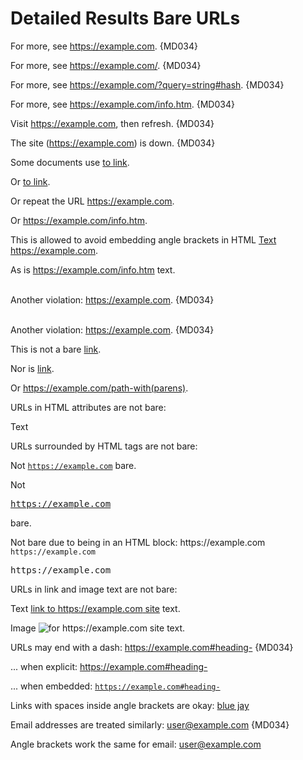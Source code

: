 # Detailed Results Bare URLs

For more, see https://example.com. {MD034}

For more, see https://example.com/. {MD034}

For more, see https://example.com/?query=string#hash. {MD034}

For more, see https://example.com/info.htm. {MD034}

Visit https://example.com, then refresh. {MD034}

The site (https://example.com) is down. {MD034}

<!-- markdownlint-disable line-length no-inline-html -->

Some documents use <a href="https://example.com">to link</a>.

Or <a href="https://example.com/info.htm">to link</a>.

Or repeat the URL <a href="https://example.com">https://example.com</a>.

Or <a href="https://example.com/info.htm">https://example.com/info.htm</a>.

This is allowed to avoid embedding angle brackets in HTML <a href="https://example.com">Text https://example.com</a>.

As is <a href="https://example.com/info.htm">https://example.com/info.htm text</a>.

<br> Another violation: https://example.com. {MD034} <br>

<br/> Another violation: https://example.com. {MD034} <br/>

This is not a bare [link]( https://example.com ).

Nor is [link](https://example.com/path-with(parens)).

Or <https://example.com/path-with(parens)>.

URLs in HTML attributes are not bare:

<element-name first-attribute=" https://example.com/first " second-attribute=" https://example.com/second ">
  Text
</element-name>

<element-name
  first-attribute=" https://example.com/first "
  second-attribute=" https://example.com/second "></element-name>

URLs surrounded by HTML tags are not bare:

Not <code>https://example.com</code> bare.

Not <pre>https://example.com</pre> bare.

<p>
Not bare due to being in an HTML block:
https://example.com
<code>https://example.com</code>
<pre>https://example.com</pre>
</p>

URLs in link and image text are not bare:

Text [link to https://example.com site](https://example.com) text.

Image ![for https://example.com site](https://example.com) text.

URLs may end with a dash: https://example.com#heading- {MD034}

... when explicit: <https://example.com#heading->

... when embedded: <code>https://example.com#heading-</code>

Links with spaces inside angle brackets are okay: [blue jay](<https://en.wikipedia.org/wiki/Blue jay>)

Email addresses are treated similarly: user@example.com {MD034}

Angle brackets work the same for email: <user@example.com>
